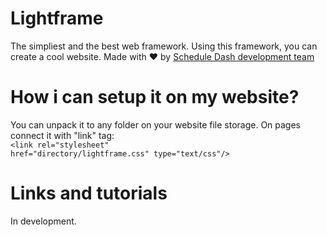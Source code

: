 # Lightframe
The simpliest and the best web framework. Using this framework, you can create a cool website.
Made with :heart: by <a href="http://github.com/schedule-dash">Schedule Dash development team</a>

# How i can setup it on my website?
You can unpack it to any folder on your website file storage.
On pages connect it with "link" tag:<br>
<code>&lt;link rel="stylesheet" href="directory/lightframe.css" type="text/css"/&gt;</code>

# Links and tutorials

In development.

